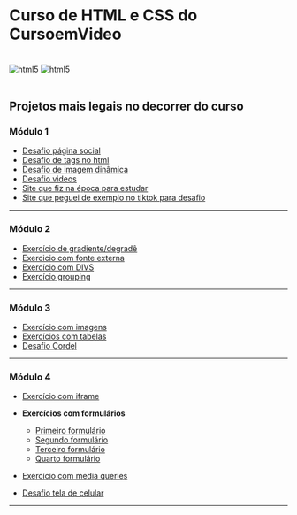 # Curso de HTML e CSS do CursoemVideo
<div style="display=inline_block"><br/>
  <img align="center" alt="html5" src="https://img.shields.io/badge/HTML5-E34F26?style=for-the-badge&logo=html5&logoColor=white">
  <img align="center" alt="html5" src="https://img.shields.io/badge/CSS3-1572B6?style=for-the-badge&logo=css3&logoColor=white">
</div><br/>

## Projetos mais legais no decorrer do curso

### Módulo 1

* [Desafio página social](https://lzeunfa.github.io/html-e-css/EXERC/d005Social/index.html)
* [Desafio de tags no html](https://lzeunfa.github.io/html-e-css/EXERC/d006tags/index.html)
* [Desafio de imagem dinâmica](https://lzeunfa.github.io/html-e-css/EXERC/d007imgdin/index.html)
* [Desafio videos](https://lzeunfa.github.io/html-e-css/EXERC/dvideos/index.html)
* [Site que fiz na época para estudar](https://lzeunfa.github.io/html-e-css/Estudos/index.html)
* [Site que peguei de exemplo no tiktok para desafio](https://lzeunfa.github.io/html-e-css/Brandname/brand.html)

---

### Módulo 2

* [Exercício de gradiente/degradê](https://lzeunfa.github.io/html-e-css/EXERCM2/ex.017degrade/cor02.html)
* [Exercicio com fonte externa](https://lzeunfa.github.io/html-e-css/EXERCM2/ex.020externalfont/index.html)
* [Exercício com DIVS](https://lzeunfa.github.io/html-e-css/EXERCM2/ex.022id/index.html)
* [Exercício grouping](https://lzeunfa.github.io/html-e-css/EXERCM2/ex.025grouping/index.html)

---

### Módulo 3

* [Exercício com imagens](https://lzeunfa.github.io/html-e-css/EXERCM3/ex.022imgs/fundo001.html)
* [Exercícios com tabelas](https://lzeunfa.github.io/html-e-css/EXERCM3/ex.023tab/tabela.html)
* [Desafio Cordel](https://lzeunfa.github.io/html-e-css/EXERCM3/DesafioCordel/index.html)

---

### Módulo 4

* [Exercício com iframe](https://lzeunfa.github.io/html-e-css/EXERCM4/Ex.024/iframe.html)
* **Exercícios com formulários**
   * [Primeiro formulário](https://lzeunfa.github.io/html-e-css/EXERCM4/ex.025/index.html)
   * [Segundo formulário](https://lzeunfa.github.io/html-e-css/EXERCM4/ex.026/index.html)
   * [Terceiro formulário](https://lzeunfa.github.io/html-e-css/EXERCM4/ex.027/index.html)
   * [Quarto formulário](https://lzeunfa.github.io/html-e-css/EXERCM4/ex.Formularios/form.06.html)

* [Exercício com media queries](https://lzeunfa.github.io/html-e-css/EXERCM4/ex.mediaqueries/mq.005/index.html)
* [Desafio tela de celular](https://lzeunfa.github.io/html-e-css/EXERCM4/D.Celular/página.html)

---
